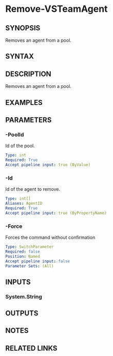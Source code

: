 


# Remove-VSTeamAgent

## SYNOPSIS

Removes an agent from a pool.

## SYNTAX

## DESCRIPTION

Removes an agent from a pool.

## EXAMPLES

## PARAMETERS

### -PoolId

Id of the pool.

```yaml
Type: int
Required: True
Accept pipeline input: true (ByValue)
```

### -Id

Id of the agent to remove.

```yaml
Type: int[]
Aliases: AgentID
Required: True
Accept pipeline input: true (ByPropertyName)
```

### -Force

Forces the command without confirmation

```yaml
Type: SwitchParameter
Required: false
Position: Named
Accept pipeline input: false
Parameter Sets: (All)
```

## INPUTS

### System.String

## OUTPUTS

## NOTES

## RELATED LINKS

